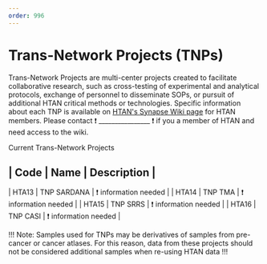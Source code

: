 ```yaml
---
order: 996
---
```


# Trans-Network Projects (TNPs)
Trans-Network Projects are multi-center projects created to facilitate collaborative research, such as cross-testing of experimental and analytical protocols, exchange of personnel to disseminate SOPs, or pursuit of additional HTAN critical methods or technologies.  Specific information about each TNP is available on [HTAN's Synapse Wiki page](https://www.synapse.org/#!Synapse:syn17022193/wiki/584990) for HTAN members. Please contact :exclamation: ________________ :exclamation: if you a member of HTAN and need access to the wiki.

Current Trans-Network Projects

| Code | Name | Description |
----------------------------
| HTA13 | TNP SARDANA | :exclamation: information needed |
| HTA14 | TNP TMA | :exclamation: information needed |
| HTA15 | TNP SRRS | :exclamation: information needed |
| HTA16 | TNP CASI |  :exclamation: information needed |

!!! Note: Samples used for TNPs may be derivatives of samples from pre-cancer or cancer atlases.  For this reason, data from these projects should not be considered additional samples when re-using HTAN data !!!

